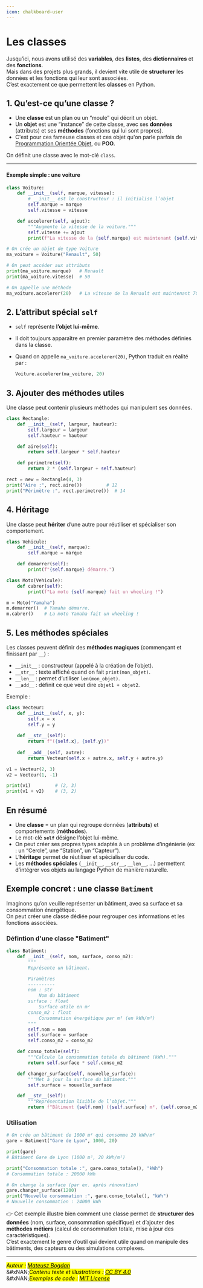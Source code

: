 ```yaml
---
icon: chalkboard-user
---
```


# Les classes

Jusqu’ici, nous avons utilisé des **variables**, des **listes**, des **dictionnaires** et des **fonctions**.\
Mais dans des projets plus grands, il devient vite utile de **structurer** les données et les fonctions qui leur sont associées.\
C’est exactement ce que permettent les **classes** en Python.

## 1. Qu’est-ce qu’une classe ?

* Une **classe** est un plan ou un “moule” qui décrit un objet.
* Un **objet** est une “instance” de cette classe, avec ses **données** (attributs) et ses **méthodes** (fonctions qui lui sont propres).
* C'est pour ces fameuse classes et ces objet qu'on parle parfois de [Programmation Orientée Objet](https://fr.wikipedia.org/wiki/Programmation_orient%C3%A9e_objet), ou **POO.**

On définit une classe avec le mot-clé `class`.

***

#### Exemple simple : une voiture

```python
class Voiture:
    def __init__(self, marque, vitesse):
        # __init__ est le constructeur : il initialise l’objet
        self.marque = marque
        self.vitesse = vitesse

    def accelerer(self, ajout):
        """Augmente la vitesse de la voiture."""
        self.vitesse += ajout
        print(f"La vitesse de la {self.marque} est maintenant {self.vitesse} km/h.")

# On crée un objet de type Voiture
ma_voiture = Voiture("Renault", 50)

# On peut accéder aux attributs
print(ma_voiture.marque)   # Renault
print(ma_voiture.vitesse)  # 50

# On appelle une méthode
ma_voiture.accelerer(20)   # La vitesse de la Renault est maintenant 70 km/h.
```

## 2. L’attribut spécial `self`

* `self` représente **l’objet lui-même**.
* Il doit toujours apparaître en premier paramètre des méthodes définies dans la classe.
*   Quand on appelle `ma_voiture.accelerer(20)`, Python traduit en réalité par :

    ```python
    Voiture.accelerer(ma_voiture, 20)
    ```

## 3. Ajouter des méthodes utiles

Une classe peut contenir plusieurs méthodes qui manipulent ses données.

```python
class Rectangle:
    def __init__(self, largeur, hauteur):
        self.largeur = largeur
        self.hauteur = hauteur

    def aire(self):
        return self.largeur * self.hauteur

    def perimetre(self):
        return 2 * (self.largeur + self.hauteur)

rect = new = Rectangle(4, 3)
print("Aire :", rect.aire())         # 12
print("Périmètre :", rect.perimetre())  # 14
```

## 4. Héritage

Une classe peut **hériter** d’une autre pour réutiliser et spécialiser son comportement.

```python
class Vehicule:
    def __init__(self, marque):
        self.marque = marque

    def demarrer(self):
        print(f"{self.marque} démarre.")

class Moto(Vehicule):
    def cabrer(self):
        print(f"La moto {self.marque} fait un wheeling !")

m = Moto("Yamaha")
m.demarrer()  # Yamaha démarre.
m.cabrer()    # La moto Yamaha fait un wheeling !
```

## 5. Les méthodes spéciales

Les classes peuvent définir des **méthodes magiques** (commençant et finissant par `__`) :

* `__init__` : constructeur (appelé à la création de l’objet).
* `__str__` : texte affiché quand on fait `print(mon_objet)`.
* `__len__` : permet d’utiliser `len(mon_objet)`.
* `__add__` : définit ce que veut dire `objet1 + objet2`.

Exemple :

```python
class Vecteur:
    def __init__(self, x, y):
        self.x = x
        self.y = y
    
    def __str__(self):
        return f"({self.x}, {self.y})"
    
    def __add__(self, autre):
        return Vecteur(self.x + autre.x, self.y + autre.y)

v1 = Vecteur(2, 3)
v2 = Vecteur(1, -1)

print(v1)         # (2, 3)
print(v1 + v2)    # (3, 2)
```

## En résumé

* Une **classe** = un plan qui regroupe données (**attributs**) et comportements (**méthodes**).
* Le mot-clé **`self`** désigne l’objet lui-même.
* On peut créer ses propres types adaptés à un problème d’ingénierie (ex : un “Cercle”, une “Station”, un “Capteur”).
* L’**héritage** permet de réutiliser et spécialiser du code.
* Les **méthodes spéciales** (`__init__`, `__str__`, `__len__`, …) permettent d’intégrer vos objets au langage Python de manière naturelle.

## Exemple concret : une classe `Batiment`

Imaginons qu’on veuille représenter un bâtiment, avec sa surface et sa consommation énergétique.\
On peut créer une classe dédiée pour regrouper ces informations et les fonctions associées.

### Défintion d'une classe "Batiment"

```python
class Batiment:
    def __init__(self, nom, surface, conso_m2):
        """
        Représente un bâtiment.

        Paramètres
        ----------
        nom : str
            Nom du bâtiment
        surface : float
            Surface utile en m²
        conso_m2 : float
            Consommation énergétique par m² (en kWh/m²)
        """
        self.nom = nom
        self.surface = surface
        self.conso_m2 = conso_m2

    def conso_totale(self):
        """Calcule la consommation totale du bâtiment (kWh)."""
        return self.surface * self.conso_m2

    def changer_surface(self, nouvelle_surface):
        """Met à jour la surface du bâtiment."""
        self.surface = nouvelle_surface

    def __str__(self):
        """Représentation lisible de l’objet."""
        return f"Bâtiment {self.nom} ({self.surface} m², {self.conso_m2} kWh/m²)"
```

### Utilisation

```python
# On crée un bâtiment de 1000 m² qui consomme 20 kWh/m²
gare = Batiment("Gare de Lyon", 1000, 20)

print(gare)  
# Bâtiment Gare de Lyon (1000 m², 20 kWh/m²)

print("Consommation totale :", gare.conso_totale(), "kWh")
# Consommation totale : 20000 kWh

# On change la surface (par ex. après rénovation)
gare.changer_surface(1200)
print("Nouvelle consommation :", gare.conso_totale(), "kWh")
# Nouvelle consommation : 24000 kWh
```

👉 Cet exemple illustre bien comment une classe permet de **structurer des données** (nom, surface, consommation spécifique) et d’ajouter des **méthodes métiers** (calcul de consommation totale, mise à jour des caractéristiques).\
C’est exactement le genre d’outil qui devient utile quand on manipule des bâtiments, des capteurs ou des simulations complexes.

***

_<mark style="color:$info;">Auteur :</mark>_ [_<mark style="color:$info;">Mateusz Bogdan</mark>_](https://matbog.github.io/)\
&#xNAN;_<mark style="color:$info;">Contenu texte et illustrations :</mark>_ [_<mark style="color:$info;">CC BY 4.0</mark>_](https://creativecommons.org/licenses/by/4.0/)\
&#xNAN;_<mark style="color:$info;">Exemples de code :</mark>_ [_<mark style="color:$info;">MIT License</mark>_](https://opensource.org/licenses/MIT)
